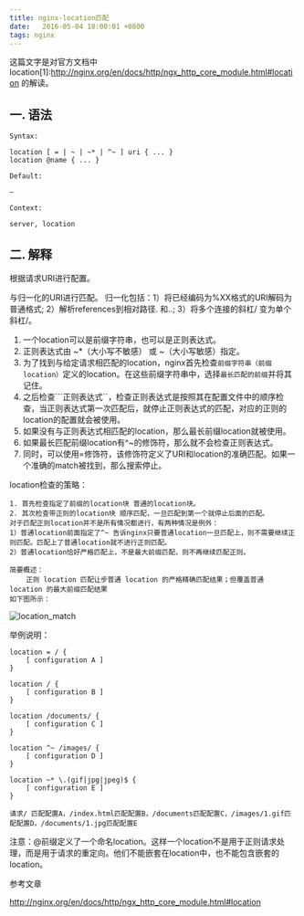 ```yaml
---
title: nginx-location匹配
date:   2016-05-04 18:00:01 +0800
tags: nginx
---
```

这篇文字是对官方文档中location[1]:http://nginx.org/en/docs/http/ngx_http_core_module.html#location 的解读。

## 一. 语法
	Syntax:
	
	location [ = | ~ | ~* | ^~ ] uri { ... }
	location @name { ... }
	
	Default:
	
	—
	
	Context:
	
	server, location
## 二. 解释
根据请求URI进行配置。
     
与归一化的URI进行匹配。 归一化包括：1）将已经编码为%XX格式的URI解码为普通格式; 2）解析references到相对路径. 和..; 3）将多个连接的斜杠/ 变为单个斜杠/。

1. 一个location可以是前缀字符串，也可以是正则表达式。
2. 正则表达式由 ~*（大小写不敏感） 或 ~（大小写敏感）指定。
3. 为了找到与给定请求相匹配的location，nginx首先检查```前缀字符串（前缀location）```定义的location。在这些前缀字符串中，选择```最长匹配的前缀```并将其记住。
4. 之后检查```正则表达式``，检查正则表达式是按照其在配置文件中的顺序检查，当正则表达式第一次匹配后，就停止正则表达式的匹配，对应的正则的location的配置就会被使用。 
5. 如果没有与正则表达式相匹配的location，那么最长前缀location就被使用。
6. 如果最长匹配前缀location有^~的修饰符，那么就不会检查正则表达式。
7. 同时，可以使用=修饰符，该修饰符定义了URI和location的准确匹配。如果一个准确的match被找到，那么搜索停止。



location检查的策略：


    1. 首先检查指定了前缀的location块 普通的location块。
    2. 其次检查带正则的location块 顺序匹配，一旦匹配到第一个就停止后面的匹配。
    对于匹配正则location并不是所有情况都进行，有两种情况是例外：
    1）普通location前面指定了^~ 告诉nginx只要普通location一旦匹配上，则不需要继续正则匹配。匹配上了普通location就不进行正则匹配。
    2）普通location恰好严格匹配上，不是最大前缀匹配，则不再继续匹配正则。
   
   	简要概述：
		正则 location 匹配让步普通 location 的严格精确匹配结果；但覆盖普通 location 的最大前缀匹配结果
	如下图所示：
![location_match](/images/nginx_location_match.png)
		
举例说明：

	location = / {
	    [ configuration A ]
	}
	
	location / {
	    [ configuration B ]
	}
	
	location /documents/ {
	    [ configuration C ]
	}
	
	location ^~ /images/ {
	    [ configuration D ]
	}
	
	location ~* \.(gif|jpg|jpeg)$ {
	    [ configuration E ]
	}

	请求/ 匹配配置A，/index.html匹配配置B，/documents匹配配置C，/images/1.gif匹配配置D，/documents/1.jpg匹配配置E


注意：@前缀定义了一个命名location。这样一个location不是用于正则请求处理，而是用于请求的重定向。他们不能嵌套在location中，也不能包含嵌套的location。

参考文章

http://nginx.org/en/docs/http/ngx_http_core_module.html#location

